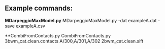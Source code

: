 ## Example commands:

**MDarpeggioMaxModel.py**
    MDarpeggioMaxModel.py -dat exampleA.dat -save exampleA.csv

**CombiFromContacts.py
    CombiFromContacts.py 3bwm_cat.clean.contacts A/300,A/301,A/302 2bwm_cat.clean.sift
